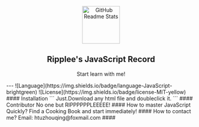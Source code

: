 <p align="center">
 <img width="100px" src="https://image-1301784280.cos.ap-shanghai.myqcloud.com//Obsidian%E5%BE%AE%E4%BF%A1%E5%9B%BE%E7%89%87_20240105165852.jpg" align="center" alt="GitHub Readme Stats" />
 <h2 align="center">Ripplee's JavaScript Record</h2>
 <p align="center">Start learn with me!</p>
</p>
---
![Language](https://img.shields.io/badge/language-JavaScript-brightgreen) ![License](https://img.shields.io/badge/license-MIT-yellow)
#### Installation
```
Just.Download any html file and doubleclick it.
```
#### Contributor
No one but RIPPPPPPLEEEEE!
#### How to master JavaScript Quickly?
Find a Cooking Book and start immediately!
#### How to contact me?
Email: htuzhouqing@foxmail.com
#### 

